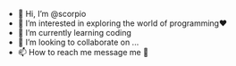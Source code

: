 - 👋 Hi, I’m @scorpio
- 👀 I’m interested in exploring the world of programming♥️
- 🌱 I’m currently learning coding
- 💞️ I’m looking to collaborate on ...
- 📫 How to reach me message me 🥰

<!---
scorpio/scorpio is a ✨ special ✨ repository because its `README.md` (this file) appears on your GitHub profile.
You can click the Preview link to take a look at your changes.
--->
